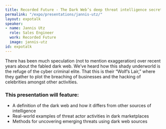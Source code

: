 ```yaml
---
title: Recorded Future - The Dark Web’s deep threat intelligence secrets
permalink: "/expo/presentations/jannis-utz/"
layout: expotalk
speaker:
- name: Jannis Utz
  role: Sales Engineer
  work: Recorded Future
  image: jannis-utz
id: expotalk
---
```


There has been much speculation (not to mention exaggeration) over recent years about the fabled dark web. We’ve heard how this shady underworld is the refuge of the cyber criminal elite. That this is their “Wolf’s Lair,” where they gather to plot the breaching of businesses and the hacking of celebrities amongst other activities.

### This presentation will feature:

* A definition of the dark web and how it differs from other sources of intelligence
* Real-world examples of threat actor activities in dark marketplaces
* Methods for uncovering emerging threats using dark web sources